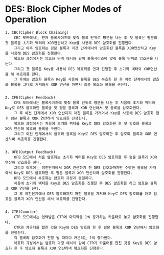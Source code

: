 # DES: Block Cipher Modes of Operation 
    1. CBC(Cipher Block Chaining)
        CBC 모드에서는 먼저 블록사이즈에 맞춰 블록 단위로 평문을 나눈 후 첫 블록은 평문의 첫 블록을 초기화 벡터와 XOR연산하고 Key를 사용해 DES 암호화를 진행한다. 
        그리고 이후 암호화는 평문 블록과 이전 단계에서의 암호화된 블록을 XOR연산하고 Key를 사용해 DES 암호화를 진행한다.
        복호화 과정에서는 암호화 단계 에서와 같이 블록사이즈에 맞춰 블록 단위로 암호문을 나눈다. 
        그리고 첫 블록은 Key를 사용해 DES 복호화를 먼저 진행한 후 초기화 벡터와 XOR연산을 해 복호화를 한다. 
        그 후에는 암호화 블록과 Key를 사용해 블록을 DES 복호화 한 후 이전 단계에서의 암호화 블록을 그대로 가져와서 XOR 연산을 하면서 최종 복호화 블록을 구한다.

    
    2. CFB(Cipher Feedback)
        CFB 모드에서는 블록사이즈에 맞춰 블록 단위로 평문을 나눈 후 처음에 초기화 벡터와 Key로 DES 암호화한 블록을 첫 평문 블록과 XOR 연산해서 첫 블록을 암호화한다. 
        그 후 이전 단계에서 XOR 연산까지 마친 블록을 가져와서 Key를 사용해 DES 암호화 한 후 평문 블록과 XOR 연산하며 암호화를 진행한다.
        복호화 과정에서는 처음에 초기화 벡터를 Key로 DES 암호화한 후 첫 암호화 블록과 XOR 연산해 복호화 블록을 구한다. 
        그리고 이전 단계에서의 암호화 블록을 Key로 DES 암호화한 후 암호화 블록과 XOR 연산하며 복호화를 진행한다.

        
    3. OFB(Output Feedback)
        OFB 모드에서 처음 암호화는 초기화 벡터를 Key로 DES 암호화한 후 평문 블록과 XOR 연산해 암호화를 한다. 
        그리고 이후에는 이전단계에서 XOR 연산하기 전 DES 암호화까지만 수행한 블록을 가져와서 Key로 DES 암호화한 후 평문 블록과 XOR 연산하며 암호화를 진행한다.
        OFB 모드에서 복호화는 암호화 과정과 동일하다. 
        처음에 초기화 벡터를 Key로 DES 암호화를 진행한 후 DES 암호화를 하고 암호문 블록과 XOR 연산을 한다. 
        그 후 이전단계에서 DES 암호화까지 마친 블록을 가져와 Key로 DES 암호화를 하고 암호문 블록과 XOR 연산을 해서 복호화를 진행한다.

    
    4. CTR(Counter)
        CTR 모드에서는 입력받은 CTR에 마지막을 1씩 증가하는 카운터로 놓고 암호화를 진행한다. 
        CTR과 카운터를 합친 것을 Key와 DES 암호화 한 후 평문 블록과 XOR 연산해서 암호화를 진행한다. 
        각 블록의 암호화가 진행 될 때마다 카운터는 1씩 증가한다.
        복호화 과정에서는 암호화 과정 에서와 같이 CTR과 카운터를 합친 것을 Key로 DES 암호화 한 후 암호화 블록과 XOR 연산하며 복호화를 진행한다.

    
